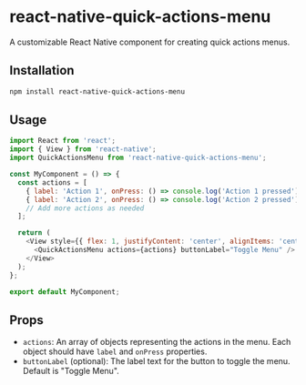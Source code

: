 # react-native-quick-actions-menu

A customizable React Native component for creating quick actions menus.

## Installation

```bash
npm install react-native-quick-actions-menu
```

## Usage

```javascript
import React from 'react';
import { View } from 'react-native';
import QuickActionsMenu from 'react-native-quick-actions-menu';

const MyComponent = () => {
  const actions = [
    { label: 'Action 1', onPress: () => console.log('Action 1 pressed') },
    { label: 'Action 2', onPress: () => console.log('Action 2 pressed') },
    // Add more actions as needed
  ];

  return (
    <View style={{ flex: 1, justifyContent: 'center', alignItems: 'center' }}>
      <QuickActionsMenu actions={actions} buttonLabel="Toggle Menu" />
    </View>
  );
};

export default MyComponent;
```

## Props

- `actions`: An array of objects representing the actions in the menu. Each object should have `label` and `onPress` properties.
- `buttonLabel` (optional): The label text for the button to toggle the menu. Default is "Toggle Menu".
